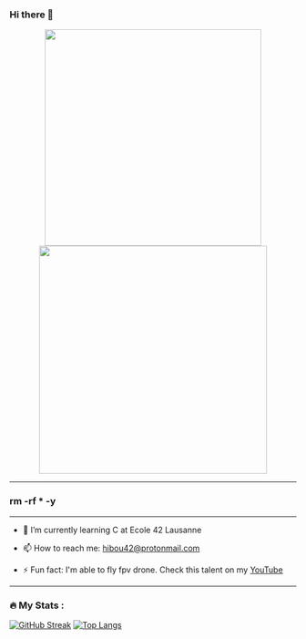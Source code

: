 ### Hi there 👋

<div id="header" align="center">
  <img src="https://media.giphy.com/media/iIqmM5tTjmpOB9mpbn/giphy.gif" width="380"/>
  <img src="https://media.giphy.com/media/gRb1341rklANq/giphy.gif" width="400"/>
</div>

---

### rm -rf * -y

---

- 🌱 I’m currently learning C at Ecole 42 Lausanne

- 📫 How to reach me: hibou42@protonmail.com

- ⚡ Fun fact: I'm able to fly fpv drone. Check this talent on my [YouTube](https://www.youtube.com/channel/UC5-w-UU1sv8zwzfNVXmy2IQ/featured)

---

### :fire: My Stats :
[![GitHub Streak](http://github-readme-streak-stats.herokuapp.com?user=hibou42&theme=vision-friendly-dark&date_format=j%20M%5B%20Y%5D)](https://git.io/streak-stats)
[![Top Langs](https://github-readme-stats.vercel.app/api/top-langs/?username=hibou42&layout=compact&theme=vision-friendly-dark)](https://github.com/anuraghazra/github-readme-stats)
